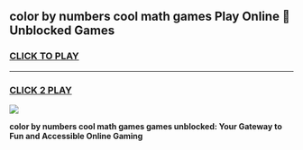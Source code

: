 
## color by numbers cool math games Play Online 👋 Unblocked Games
<h3>
<a href="https://news.freeplayer.one?title=color_by_numbers_cool_math_games&ref=17CMG">CLICK TO PLAY</a></h3>
<hr>

<h3>
<a href="https://news.freeplayer.one?title=color_by_numbers_cool_math_games&ref=17CMG">CLICK 2 PLAY</a>
  
</h3>

<a href="https://news.freeplayer.one?title=color_by_numbers_cool_math_games&ref=17CMG/"><img src="https://clearcache.store/games.png"></a>


**color by numbers cool math games games unblocked: Your Gateway to Fun and Accessible Online Gaming**

